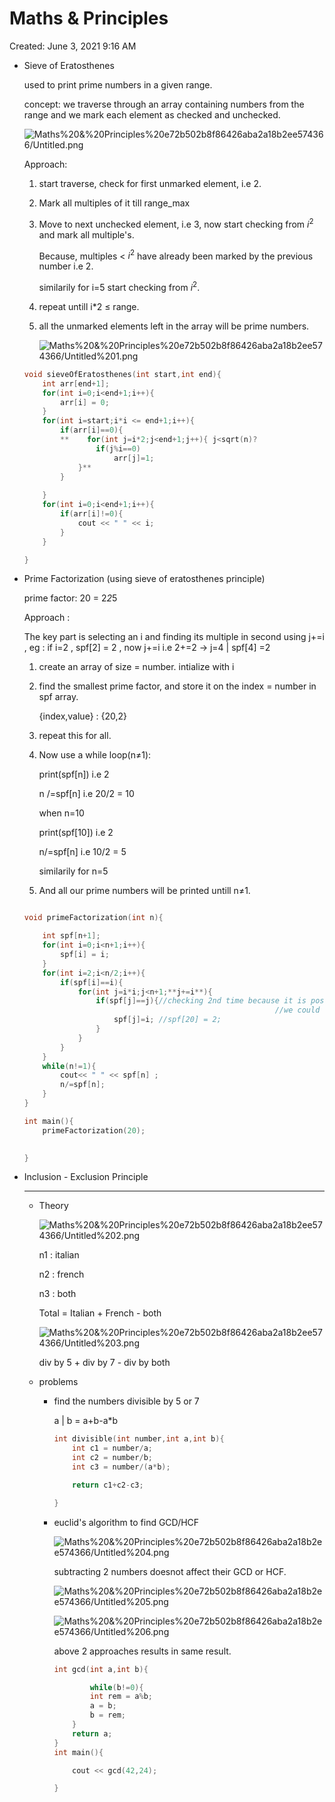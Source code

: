 # Maths & Principles

Created: June 3, 2021 9:16 AM

- Sieve of Eratosthenes

    used to print prime numbers in a given range.

    concept: we traverse through an array containing numbers from the range and we mark each element as checked and unchecked.

    ![Maths%20&%20Principles%20e72b502b8f86426aba2a18b2ee574366/Untitled.png](Maths%20&%20Principles%20e72b502b8f86426aba2a18b2ee574366/Untitled.png)

    Approach:

    1. start traverse, check for first unmarked element, i.e 2.
    2. Mark all multiples of it till range_max
    3. Move to next unchecked element, i.e 3, now start checking from $i^2$ and mark all multiple's.

        Because, multiples < $i^2$ have already been marked by the previous number i.e 2.

        similarily for i=5 start checking from $i^2$.

    4. repeat untill i*2 ≤ range.
    5. all the unmarked elements left in the array will be prime numbers.

        ![Maths%20&%20Principles%20e72b502b8f86426aba2a18b2ee574366/Untitled%201.png](Maths%20&%20Principles%20e72b502b8f86426aba2a18b2ee574366/Untitled%201.png)

    ```cpp
    void sieveOfEratosthenes(int start,int end){
        int arr[end+1];
        for(int i=0;i<end+1;i++){
            arr[i] = 0;
        }
        for(int i=start;i*i <= end+1;i++){
            if(arr[i]==0){
            **    for(int j=i*2;j<end+1;j++){ j<sqrt(n)?
                    if(j%i==0)
                        arr[j]=1;
                }**
            }
            
        }
        for(int i=0;i<end+1;i++){
            if(arr[i]!=0){
                cout << " " << i;
            }
        }

    }
    ```

- Prime Factorization (using sieve of eratosthenes principle)

    prime factor: 20 = 2*2*5

    Approach :

    The key part is selecting an i and finding its multiple in second using j+=i , eg : if i=2 , spf[2] = 2 , now j+=i i.e 2+=2 → j=4 | spf[4] =2

    1.  create an array of size = number. intialize with i
    2. find the smallest prime factor, and store it on the index = number in spf array.

        {index,value} : {20,2}

    3. repeat this for all.
    4. Now use a while loop(n≠1):

        print(spf[n]) i.e 2

        n /=spf[n] i.e 20/2 = 10

        when n=10

        print(spf[10]) i.e 2

        n/=spf[n] i.e 10/2 = 5

        similarily for n=5

    5. And all our prime numbers will be printed untill n≠1.

    ```cpp

    void primeFactorization(int n){

        int spf[n+1];
        for(int i=0;i<n+1;i++){
            spf[i] = i;
        }
        for(int i=2;i<n/2;i++){
            if(spf[i]==i){
                for(int j=i*i;j<n+1;**j+=i**){ 
                    if(spf[j]==j){//checking 2nd time because it is possibe 
    														//we could have marked it earlier.
                        spf[j]=i; //spf[20] = 2;
                    }
                }
            }
        }
        while(n!=1){
            cout<< " " << spf[n] ;
            n/=spf[n];
        }
    }

    int main(){
        primeFactorization(20);
        

    }
    ```

- Inclusion - Exclusion Principle

    ---

    - Theory

        ![Maths%20&%20Principles%20e72b502b8f86426aba2a18b2ee574366/Untitled%202.png](Maths%20&%20Principles%20e72b502b8f86426aba2a18b2ee574366/Untitled%202.png)

        n1 : italian

        n2 : french

        n3 : both 

        Total = Italian + French - both

        ![Maths%20&%20Principles%20e72b502b8f86426aba2a18b2ee574366/Untitled%203.png](Maths%20&%20Principles%20e72b502b8f86426aba2a18b2ee574366/Untitled%203.png)

        div by 5 + div by 7 - div by both

    - problems
        - find the numbers divisible by 5 or 7

            a | b = a+b-a*b

            ```cpp
            int divisible(int number,int a,int b){
                int c1 = number/a;
                int c2 = number/b;
                int c3 = number/(a*b);

                return c1+c2-c3;

            }
            ```

        - euclid's algorithm to find GCD/HCF

            ![Maths%20&%20Principles%20e72b502b8f86426aba2a18b2ee574366/Untitled%204.png](Maths%20&%20Principles%20e72b502b8f86426aba2a18b2ee574366/Untitled%204.png)

            subtracting 2 numbers doesnot affect their GCD or HCF.

            ![Maths%20&%20Principles%20e72b502b8f86426aba2a18b2ee574366/Untitled%205.png](Maths%20&%20Principles%20e72b502b8f86426aba2a18b2ee574366/Untitled%205.png)

            ![Maths%20&%20Principles%20e72b502b8f86426aba2a18b2ee574366/Untitled%206.png](Maths%20&%20Principles%20e72b502b8f86426aba2a18b2ee574366/Untitled%206.png)

            above 2 approaches results in same result.

            ```cpp
            int gcd(int a,int b){

            		while(b!=0){
                    int rem = a%b;
                    a = b;
                    b = rem;
                }
                return a;
            }
            int main(){

                cout << gcd(42,24);

            }
            ```